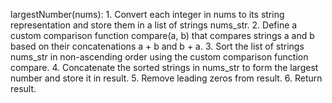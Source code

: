 largestNumber(nums):
    1. Convert each integer in nums to its string representation and store them in a list of strings nums_str.
    2. Define a custom comparison function compare(a, b) that compares strings a and b based on their concatenations a + b and b + a.
    3. Sort the list of strings nums_str in non-ascending order using the custom comparison function compare.
    4. Concatenate the sorted strings in nums_str to form the largest number and store it in result.
    5. Remove leading zeros from result.
    6. Return result.

